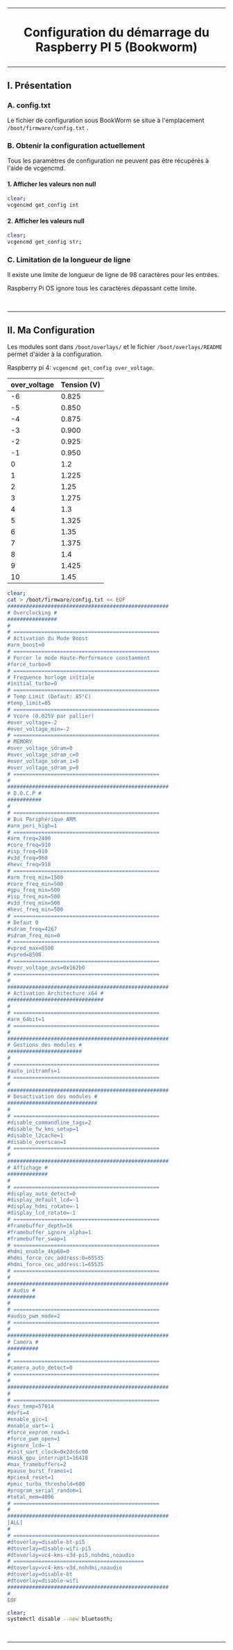---------------------------------------------------------------------------------------------------------------------------------------
# <p align='center'> Configuration du démarrage du Raspberry PI 5 (Bookworm) </p>

---------------------------------------------------------------------------------------------------------------------------------------
## I. Présentation
### A. config.txt
Le fichier de configuration sous BookWorm se situe à l'emplacement `/boot/firmware/config.txt` .

### B. Obtenir la configuration actuellement
Tous les paramètres de configuration ne peuvent pas être récupérés à l'aide de vcgencmd.

#### 1. Afficher les valeurs non null
```bash
clear;
vcgencmd get_config int
```
#### 2. Afficher les valeurs null
```bash
clear;
vcgencmd get_config str;
```

### C. Limitation de la longueur de ligne
Il existe une limite de longueur de ligne de 98 caractères pour les entrées. 

Raspberry Pi OS ignore tous les caractères dépassant cette limite.

<br />

---------------------------------------------------------------------------------------------------------------------------------------
## II. Ma Configuration
Les modules sont dans `/boot/overlays/` et le fichier `/boot/overlays/README` permet d'aider à la configuration.

Raspberry pi 4: `vcgencmd get_config over_voltage`.

| over_voltage | Tension (V) |
|--------------|-------------|
| -6           | 0.825       |
| -5           | 0.850       |
| -4           | 0.875       |
| -3           | 0.900       |
| -2           | 0.925       |
| -1           | 0.950       |
| 0            | 1.2         |
| 1            | 1.225       |
| 2            | 1.25        |
| 3            | 1.275       |
| 4            | 1.3         |
| 5            | 1.325       |
| 6            | 1.35        |
| 7            | 1.375       |
| 8            | 1.4         |
| 9            | 1.425       |
| 10           | 1.45        |

```bash
clear;
cat > /boot/firmware/config.txt << EOF
####################################################
# Overclocking #
################
#
# ===============================================
# Activation du Mode Boost
#arm_boost=0
# ===============================================
# Forcer le mode Haute-Performance constamment
#force_turbo=0
# ===============================================
# Frequence horloge inîtiale
#initial_turbo=0
# ===============================================
# Temp Limit (Defaut: 85°C)
#temp_limit=85
# ===============================================
# Vcore (0.025V par pallier)
#over_voltage=-2
#over_voltage_min=-2
# ===============================================
# MEMORY
#over_voltage_sdram=0
#over_voltage_sdram_c=0
#over_voltage_sdram_i=0
#over_voltage_sdram_p=0
# ===============================================
#
####################################################
# D.O.C.P #
###########
#
# ===============================================
# Bus Periphérique ARM
#arm_peri_high=1
# ===============================================
#arm_freq=2400
#core_freq=910
#isp_freq=910
#v3d_freq=960
#hevc_freq=910
# ===============================================
#arm_freq_min=1500
#core_freq_min=500
#gpu_freq_min=500
#isp_freq_min=500
#v3d_freq_min=500
#hevc_freq_min=500
# ===============================================
# Defaut 0
#sdram_freq=4267
#sdram_freq_min=0
# ===============================================
#vpred_max=8508
#vpred=8508
# ===============================================
#over_voltage_avs=0x162b0
# ===============================================
#
####################################################
# Activation Architecture x64 #
###############################
#
# ===============================================
#arm_64bit=1
# ===============================================
#
####################################################
# Gestions des modules #
########################
#
# ===============================================
#auto_initramfs=1
# ===============================================
#
####################################################
# Desactivation des modules #
#############################
#
# ===============================================
#disable_commandline_tags=2
#disable_fw_kms_setup=1
#disable_l2cache=1
#disable_overscan=1
# ===============================================
#
####################################################
# Affichage #
#############
#
# ===============================================
#display_auto_detect=0
#display_default_lcd=-1
#display_hdmi_rotate=-1
#display_lcd_rotate=-1
# ===============================================
#framebuffer_depth=16
#framebuffer_ignore_alpha=1
#framebuffer_swap=1
# ===============================================
#hdmi_enable_4kp60=0
#hdmi_force_cec_address:0=65535
#hdmi_force_cec_address:1=65535
# ===============================================
#
####################################################
# Audio #
#########
#
# ===============================================
#audio_pwm_mode=2
# ===============================================
#
####################################################
# Camera #
##########
#
# ===============================================
#camera_auto_detect=0
# ===============================================
#
####################################################
#
# ===============================================
#avs_temp=57614
#dvfs=4
#enable_gic=1
#enable_uart=-1
#force_eeprom_read=1
#force_pwm_open=1
#ignore_lcd=-1
#init_uart_clock=0x2dc6c00
#mask_gpu_interrupt1=16418
#max_framebuffers=2
#pause_burst_frames=1
#pciex4_reset=1
#pmic_turbo_threshold=600
#program_serial_random=1
#total_mem=4096
# ===============================================
#
####################################################
[ALL]
#
# ===============================================
#dtoverlay=disable-bt-pi5
#dtoverlay=disable-wifi-pi5
#dtoverlay=vc4-kms-v3d-pi5,nohdmi,noaudio
# ==========================================
#dtoverlay=vc4-kms-v3d,nohdmi,noaudio
#dtoverlay=disable-bt
#dtoverlay=disable-wifi
####################################################
#
EOF
```


```bash
clear;
systemctl disable --now bluetooth;
```

<br />

---------------------------------------------------------------------------------------------------------------------------------------
